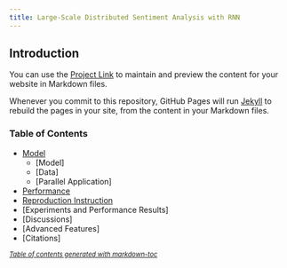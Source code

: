 ```yaml
---
title: Large-Scale Distributed Sentiment Analysis with RNN
---
```

## Introduction

You can use the [Project Link](https://github.com/Duuuuuu/Large-Scale-Distributed-Sentiment-Analysis-with-RNNs) to maintain and preview the content for your website in Markdown files.

Whenever you commit to this repository, GitHub Pages will run [Jekyll](https://jekyllrb.com/) to rebuild the pages in your site, from the content in your Markdown files.

### Table of Contents

- [Model](http://sophieyanzhao.github.io/model)
  * [Model]
  * [Data]
  * [Parallel Application]
- [Performance](#on-the-right)
- [Reproduction Instruction]()
- [Experiments and Performance Results]
- [Discussions]
- [Advanced Features]
- [Citations]

<small><i><a href='http://ecotrust-canada.github.io/markdown-toc/'>Table of contents generated with markdown-toc</a></i></small>



